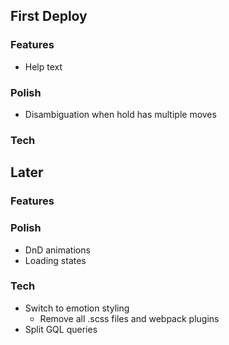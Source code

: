 ## First Deploy

### Features

- Help text

### Polish

- Disambiguation when hold has multiple moves

### Tech

## Later

### Features

### Polish

- DnD animations
- Loading states

### Tech

- Switch to emotion styling
  - Remove all .scss files and webpack plugins
- Split GQL queries
